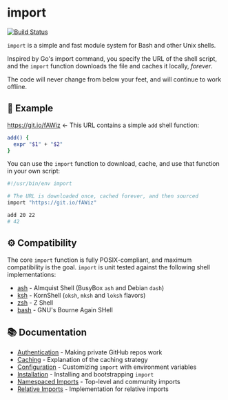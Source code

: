 # import
[![Build Status](https://github.com/importpw/import/workflows/Tests/badge.svg)](https://github.com/importpw/import/actions?workflow=Tests)

`import` is a simple and fast module system for Bash and other Unix shells.

Inspired by Go's import command, you specify the URL of the shell script,
and the `import` function downloads the file and caches it locally, _forever_.

The code will never change from below your feet, and will continue to work
offline.


## 👋 Example

https://git.io/fAWiz ← This URL contains a simple `add` shell function:

```bash
add() {
  expr "$1" + "$2"
}
```

You can use the `import` function to download, cache, and use that function in
your own script:

```bash
#!/usr/bin/env import

# The URL is downloaded once, cached forever, and then sourced
import "https://git.io/fAWiz"

add 20 22
# 42
```


## ⚙️ Compatibility

The core `import` function is fully POSIX-compliant, and maximum compatibility
is the goal. `import` is unit tested against the following shell implementations:

 * [ash](https://en.wikipedia.org/wiki/Almquist_shell) - Almquist Shell (BusyBox `ash` and Debian `dash`)
 * [ksh](https://en.wikipedia.org/wiki/KornShell) - KornShell (`oksh`, `mksh` and `loksh` flavors)
 * [zsh](https://en.wikipedia.org/wiki/Z_shell) - Z Shell
 * [bash](https://en.wikipedia.org/wiki/Bash_(Unix_shell)) - GNU's Bourne Again SHell


## 📚 Documentation

 * [Authentication](./docs/authentication.md) - Making private GitHub repos work
 * [Caching](./docs/caching.md) - Explanation of the caching strategy
 * [Configuration](./docs/config.md) - Customizing `import` with environment variables
 * [Installation](./docs/install.md) - Installing and bootstrapping `import`
 * [Namespaced Imports](./docs/namespaced-imports.md) - Top-level and community imports
 * [Relative Imports](./docs/relative-imports.md) - Implementation for relative imports

